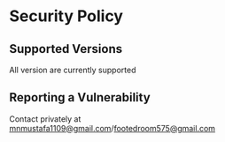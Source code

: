 # Security Policy

## Supported Versions

All version are currently supported

## Reporting a Vulnerability

Contact privately at mnmustafa1109@gmail.com/footedroom575@gmail.com
